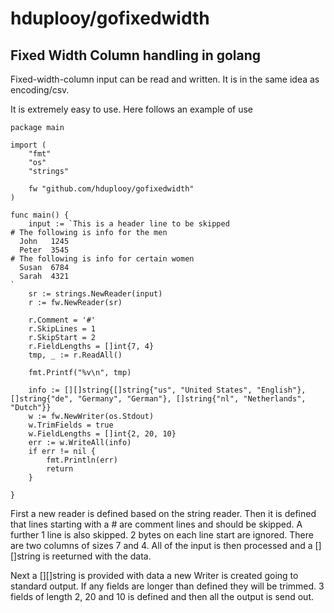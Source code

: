 # hduplooy/gofixedwidth

## Fixed Width Column handling in golang

Fixed-width-column input can be read and written. It is in the same idea as encoding/csv.

It is extremely easy to use. Here follows an example of use

    package main

    import (
	    "fmt"
	    "os"
	    "strings"

	    fw "github.com/hduplooy/gofixedwidth"
    )

    func main() {
	    input := `This is a header line to be skipped
    # The following is info for the men
      John   1245
      Peter  3545
    # The following is info for certain women
      Susan  6784
      Sarah  4321
    `
	    sr := strings.NewReader(input)
	    r := fw.NewReader(sr)

	    r.Comment = '#'
	    r.SkipLines = 1
	    r.SkipStart = 2
	    r.FieldLengths = []int{7, 4}
	    tmp, _ := r.ReadAll()

	    fmt.Printf("%v\n", tmp)

	    info := [][]string{[]string{"us", "United States", "English"}, []string{"de", "Germany", "German"}, []string{"nl", "Netherlands", "Dutch"}}
	    w := fw.NewWriter(os.Stdout)
	    w.TrimFields = true
	    w.FieldLengths = []int{2, 20, 10}
	    err := w.WriteAll(info)
	    if err != nil {
		    fmt.Println(err)
		    return
	    }

    }

First a new reader is defined based on the string reader. Then it is defined that lines starting with a # are comment lines and should be skipped. A further 1 line is also skipped. 2 bytes on each line start are ignored. There are two columns of sizes 7 and 4. All of the input is then processed and a [][]string is reeturned with the data.

Next a [][]string is provided with data a new Writer is created going to standard output. If any fields are longer than defined they will be trimmed. 3 fields of length 2, 20 and 10 is defined and then all the output is send out.

